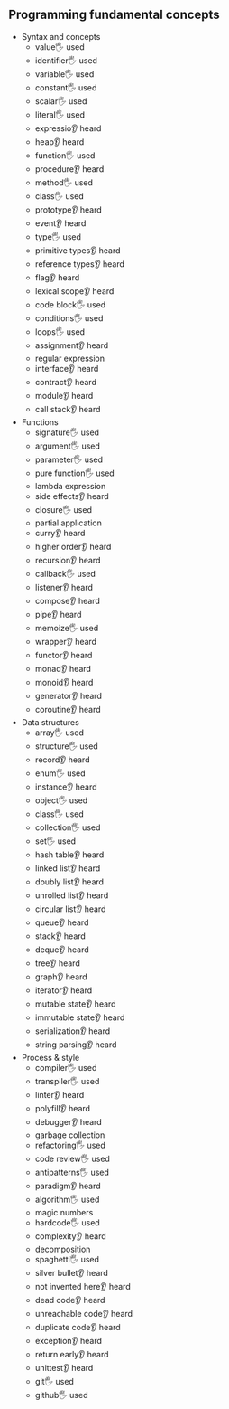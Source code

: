 ## Programming fundamental concepts

- Syntax and concepts
  - value🖐️ used
  - identifier🖐️ used
  - variable🖐️ used
  - constant🖐️ used
  - scalar🖐️ used
  - literal🖐️ used
  - expressio👂 heard
  - heap👂 heard
  - function🖐️ used
  - procedure👂 heard
  - method🖐️ used
  - class🖐️ used
  - prototype👂 heard
  - event👂 heard
  - type🖐️ used
  - primitive types👂 heard
  - reference types👂 heard
  - flag👂 heard
  - lexical scope👂 heard
  - code block🖐️ used
  - conditions🖐️ used
  - loops🖐️ used
  - assignment👂 heard
  - regular expression
  - interface👂 heard
  - contract👂 heard
  - module👂 heard
  - call stack👂 heard
- Functions
  - signature🖐️ used
  - argument🖐️ used
  - parameter🖐️ used
  - pure function🖐️ used
  - lambda expression
  - side effects👂 heard
  - closure🖐️ used
  - partial application
  - curry👂 heard
  - higher order👂 heard
  - recursion👂 heard
  - callback🖐️ used
  - listener👂 heard
  - compose👂 heard
  - pipe👂 heard
  - memoize🖐️ used
  - wrapper👂 heard
  - functor👂 heard
  - monad👂 heard
  - monoid👂 heard
  - generator👂 heard
  - coroutine👂 heard
- Data structures
  - array🖐️ used
  - structure🖐️ used
  - record👂 heard
  - enum🖐️ used
  - instance👂 heard
  - object🖐️ used
  - class🖐️ used
  - collection🖐️ used
  - set🖐️ used
  - hash table👂 heard
  - linked list👂 heard
  - doubly list👂 heard
  - unrolled list👂 heard
  - circular list👂 heard
  - queue👂 heard
  - stack👂 heard
  - deque👂 heard
  - tree👂 heard
  - graph👂 heard
  - iterator👂 heard
  - mutable state👂 heard
  - immutable state👂 heard
  - serialization👂 heard
  - string parsing👂 heard
- Process & style
  - compiler🖐️ used
  - transpiler🖐️ used
  - linter👂 heard
  - polyfill👂 heard
  - debugger👂 heard
  - garbage collection
  - refactoring🖐️ used
  - code review🖐️ used
  - antipatterns🖐️ used
  - paradigm👂 heard
  - algorithm🖐️ used
  - magic numbers
  - hardcode🖐️ used
  - complexity👂 heard
  - decomposition
  - spaghetti🖐️ used
  - silver bullet👂 heard
  - not invented here👂 heard
  - dead code👂 heard
  - unreachable code👂 heard
  - duplicate code👂 heard
  - exception👂 heard
  - return early👂 heard
  - unittest👂 heard
  - git🖐️ used
  - github🖐️ used

